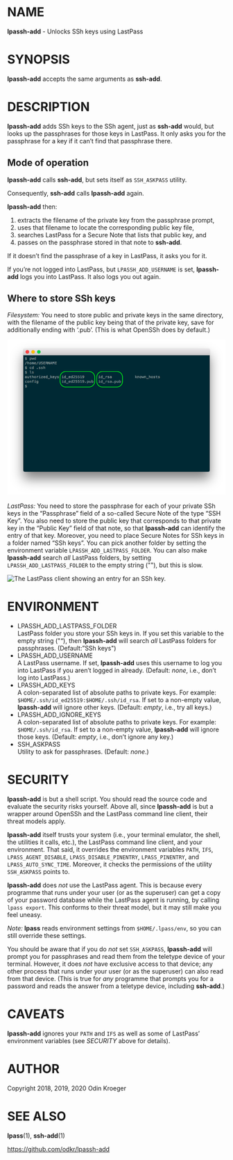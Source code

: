 # NAME

**lpassh-add** - Unlocks SSh keys using LastPass

# SYNOPSIS

**lpassh-add** accepts the same arguments as **ssh-add**.

# DESCRIPTION

**lpassh-add** adds SSh keys to the SSh agent, just as **ssh-add**
would, but looks up the passphrases for those keys in LastPass. It only
asks you for the passphrase for a key if it can’t find that passphrase
there.

## Mode of operation

**lpassh-add** calls **ssh-add**, but sets itself as `SSH_ASKPASS`
utility.

Consequently, **ssh-add** calls **lpassh-add** again.

**lpassh-add** then:

1.  extracts the filename of the private key from the passphrase prompt,
2.  uses that filename to locate the corresponding public key file,
3.  searches LastPass for a Secure Note that lists that public key, and
4.  passes on the passphrase stored in that note to **ssh-add**.

If it doesn’t find the passphrase of a key in LastPass, it asks you for
it.

If you’re not logged into LastPass, but `LPASSH_ADD_USERNAME` is set,
**lpassh-add** logs you into LastPass. It also logs you out again.

## Where to store SSh keys

*Filesystem:* You need to store public and private keys in the same
directory, with the filename of the public key being that of the private
key, save for additionally ending with ‘.pub’. (This is what OpenSSh
does by default.)

![A terminal client showing files.](illustration-keys.png)

*LastPass:* You need to store the passphrase for each of your private
SSh keys in the “Passphrase” field of a so-called Secure Note of the
type “SSH Key”. You also need to store the public key that corresponds
to that private key in the “Public Key” field of that note, so that
**lpassh-add** can identify the entry of that key. Moreover, you need to
place Secure Notes for SSh keys in a folder named “SSh keys”. You can
pick another folder by setting the environment variable
`LPASSH_ADD_LASTPASS_FOLDER`. You can also make **lpassh-add** search
*all* LastPass folders, by setting `LPASSH_ADD_LASTPASS_FOLDER` to the
empty string (""), but this is slow.

![The LastPass client showing an entry for an SSh
key.](illustration-lpass.png)

# ENVIRONMENT

  - LPASSH\_ADD\_LASTPASS\_FOLDER  
    LastPass folder you store your SSh keys in. If you set this variable
    to the empty string ("“), then **lpassh-add** will search *all*
    LastPass folders for passphrases. (Default:”SSh keys")
  - LPASSH\_ADD\_USERNAME  
    A LastPass username. If set, **lpassh-add** uses this username to
    log you into LastPass if you aren’t logged in already. (Default:
    *none*, i.e., don’t log into LastPass.)
  - LPASSH\_ADD\_KEYS  
    A colon-separated list of absolute paths to private keys. For
    example: `$HOME/.ssh/id_ed25519:$HOME/.ssh/id_rsa`. If set to a
    non-empty value, **lpassh-add** will ignore other keys. (Default:
    *empty*, i.e., try all keys.)
  - LPASSH\_ADD\_IGNORE\_KEYS  
    A colon-separated list of absolute paths to private keys. For
    example: `$HOME/.ssh/id_rsa`. If set to a non-empty value,
    **lpassh-add** will ignore those keys. (Default: *empty*, i.e.,
    don’t ignore any key.)
  - SSH\_ASKPASS  
    Utility to ask for passphrases. (Default: *none*.)

# SECURITY

**lpassh-add** is but a shell script. You should read the source code
and evaluate the security risks yourself. Above all, since
**lpassh-add** is but a wrapper around OpenSSh and the LastPass command
line client, their threat models apply.

**lpassh-add** itself trusts your system (i.e., your terminal emulator,
the shell, the utilities it calls, etc.), the LastPass command line
client, and your environment. That said, it overrides the environment
variables `PATH`, `IFS`, `LPASS_AGENT_DISABLE`,
`LPASS_DISABLE_PINENTRY`, `LPASS_PINENTRY`, and `LPASS_AUTO_SYNC_TIME`.
Moreover, it checks the permissions of the utility `SSH_ASKPASS` points
to.

**lpassh-add** does *not* use the LastPass agent. This is because every
programme that runs under your user (or as the superuser) can get a copy
of your password database while the LastPass agent is running, by
calling `lpass export`. This conforms to their threat model, but it may
still make you feel uneasy.

*Note:* **lpass** reads environment settings from `$HOME/.lpass/env`, so
you can still override these settings.

You should be aware that if you do *not* set `SSH_ASKPASS`,
**lpassh-add** will prompt you for passphrases and read them from the
teletype device of your terminal. However, it does *not* have exclusive
access to that device; any other process that runs under your user (or
as the superuser) can also read from that device. (This is true for
*any* programme that prompts you for a password and reads the answer
from a teletype device, including **ssh-add**.)

# CAVEATS

**lpassh-add** ignores your `PATH` and `IFS` as well as some of
LastPass’ environment variables (see *SECURITY* above for details).

# AUTHOR

Copyright 2018, 2019, 2020 Odin Kroeger

# SEE ALSO

**lpass**(1), **ssh-add**(1)

<https://github.com/odkr/lpassh-add>
